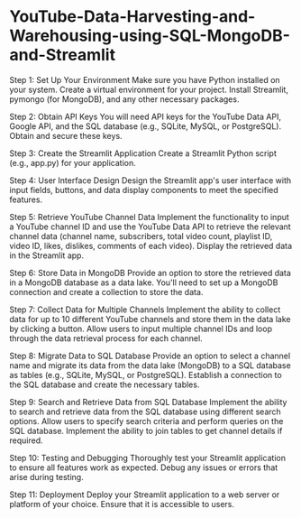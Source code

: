 # YouTube-Data-Harvesting-and-Warehousing-using-SQL-MongoDB-and-Streamlit

Step 1: Set Up Your Environment
Make sure you have Python installed on your system.
Create a virtual environment for your project.
Install Streamlit, pymongo (for MongoDB), and any other necessary packages.

Step 2: Obtain API Keys
You will need API keys for the YouTube Data API, Google API, and the SQL database (e.g., SQLite, MySQL, or PostgreSQL). Obtain and secure these keys.

Step 3: Create the Streamlit Application
Create a Streamlit Python script (e.g., app.py) for your application.

Step 4: User Interface Design
Design the Streamlit app's user interface with input fields, buttons, and data display components to meet the specified features.

Step 5: Retrieve YouTube Channel Data
Implement the functionality to input a YouTube channel ID and use the YouTube Data API to retrieve the relevant channel data (channel name, subscribers, total video count, playlist ID, video ID, likes, dislikes, comments of each video).
Display the retrieved data in the Streamlit app.

Step 6: Store Data in MongoDB
Provide an option to store the retrieved data in a MongoDB database as a data lake. You'll need to set up a MongoDB connection and create a collection to store the data.

Step 7: Collect Data for Multiple Channels
Implement the ability to collect data for up to 10 different YouTube channels and store them in the data lake by clicking a button.
Allow users to input multiple channel IDs and loop through the data retrieval process for each channel.

Step 8: Migrate Data to SQL Database
Provide an option to select a channel name and migrate its data from the data lake (MongoDB) to a SQL database as tables (e.g., SQLite, MySQL, or PostgreSQL).
Establish a connection to the SQL database and create the necessary tables.

Step 9: Search and Retrieve Data from SQL Database
Implement the ability to search and retrieve data from the SQL database using different search options. Allow users to specify search criteria and perform queries on the SQL database.
Implement the ability to join tables to get channel details if required.

Step 10: Testing and Debugging
Thoroughly test your Streamlit application to ensure all features work as expected.
Debug any issues or errors that arise during testing.

Step 11: Deployment
Deploy your Streamlit application to a web server or platform of your choice. Ensure that it is accessible to users.
